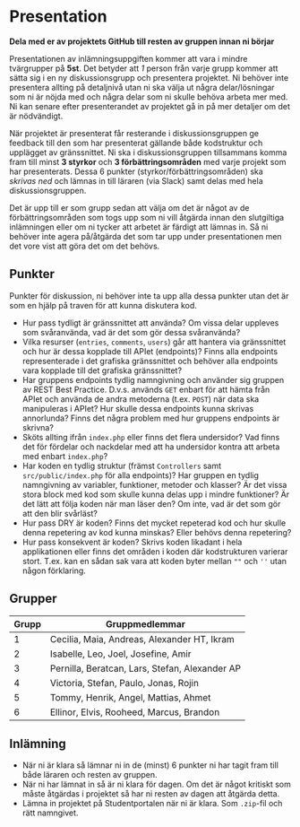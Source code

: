 # Presentation

**Dela med er av projektets GitHub till resten av gruppen innan ni börjar**

Presentationen av inlämningsuppgiften kommer att vara i mindre tvärgrupper på **5st**. Det betyder att *1* person från varje grupp kommer att sätta sig i en ny diskussionsgrupp och presentera projektet. Ni behöver inte presentera allting på detaljnivå utan ni ska välja ut några delar/lösningar som ni är nöjda med och några delar som ni skulle behöva arbeta mer med. Ni kan senare efter presenterandet av projektet gå in på mer detaljer om det är nödvändigt. 

När projektet är presenterat får resterande i diskussionsgruppen ge feedback till den som har presenterat gällande både kodstruktur och upplägget av gränssnittet. Ni ska i diskussionsgruppen tillsammans komma fram till minst **3 styrkor** och **3 förbättringsområden** med varje projekt som har presenterats. Dessa 6 punkter (styrkor/förbättringsområden) ska *skrivas ned* och lämnas in till läraren (via Slack) samt delas med hela diskussionsgruppen. 

Det är upp till er som grupp sedan att välja om det är något av de förbättringsområden som togs upp som ni vill åtgärda innan den slutgiltiga inlämningen eller om ni tycker att arbetet är färdigt att lämnas in. Så ni behöver inte agera på/åtgärda det som tar upp under presentationen men det vore vist att göra det om det behövs.

## Punkter

Punkter för diskussion, ni behöver inte ta upp alla dessa punkter utan det är som en hjälp på traven för att kunna diskutera kod.

* Hur pass tydligt är gränssnittet att använda? Om vissa delar uppleves som svåranvända, vad är det som gör dessa svåranvända?
* Vilka resurser (`entries`, `comments`, `users`) går att hantera via gränssnittet och hur är dessa kopplade till APIet (endpoints)? Finns alla endpoints representerade i det grafiska gränssnittet och behöver alla endpoints vara kopplade till det grafiska gränssnittet?
* Har gruppens endpoints tydlig namngivning och använder sig gruppen av REST Best Practice. D.v.s. används `GET` enbart för att hämta från APIet och använda de andra metoderna (t.ex. `POST`) när data ska manipuleras i APIet? Hur skulle dessa endpoints kunna skrivas annorlunda? Finns det några problem med hur gruppens endpoints är skrivna?
* Sköts allting ifrån `index.php` eller finns det flera undersidor? Vad finns det för fördelar och nackdelar med att ha undersidor kontra att arbeta med enbart `index.php`?
* Har koden en tydlig struktur (främst `Controllers` samt `src/public/index.php` för alla endpoints)? Har gruppen en tydlig namngivning av variabler, funktioner, metoder och klasser? Är det vissa stora block med kod som skulle kunna delas upp i mindre funktioner? Är det lätt att följa koden när man läser den? Om inte, vad är det som gör att den blir svårläst?
* Hur pass DRY är koden? Finns det mycket repeterad kod och hur skulle denna repetering av kod kunna minskas? Eller behövs denna repetering?
* Hur pass konsekvent är koden? Skrivs koden likadant i hela applikationen eller finns det områden i koden där kodstrukturen varierar stort. T.ex. kan en sådan sak vara att koden byter mellan `""` och `''` utan någon förklaring.

## Grupper

| Grupp | Gruppmedlemmar |
| ---|---|
| 1 | Cecilia, Maia, Andreas, Alexander HT, Ikram |
| 2 | Isabelle, Leo, Joel, Josefine, Amir     |
| 3 | Pernilla, Beratcan, Lars, Stefan, Alexander AP |
| 4 | Victoria, Stefan, Paulo, Jonas, Rojin |
| 5 | Tommy, Henrik, Angel, Mattias, Ahmet |
| 6 | Ellinor, Elvis, Rooheed, Marcus, Brandon |

## Inlämning

* När ni är klara så lämnar ni in de (minst) 6 punkter ni har tagit fram till både läraren och resten av gruppen.
* När ni har lämnat in så är ni klara för dagen. Om det är något kritiskt som måste åtgärdas i projektet så har ni resten av dagen att åtgärda detta.
* Lämna in projektet på Studentportalen när ni är klara. Som `.zip`-fil och rätt namngivet.
